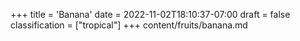 +++
title = 'Banana'
date = 2022-11-02T18:10:37-07:00
draft = false
classification = ["tropical"]
+++
content/fruits/banana.md
